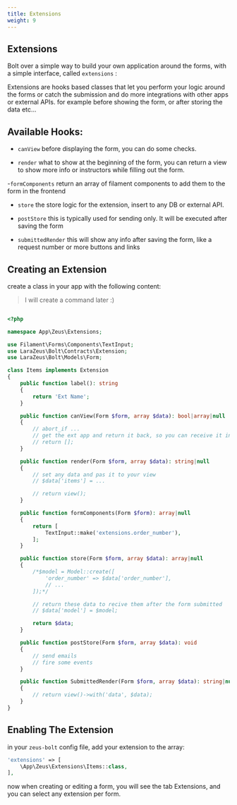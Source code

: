 ```yaml
---
title: Extensions
weight: 9
---
```


## Extensions

Bolt over a simple way to build your own application around the forms, with a simple interface, called `extensions` :

Extensions are hooks based classes that let you perform your logic around the forms or catch the submission and do more integrations with other apps or external APIs.
for example before showing the form, or after storing the data etc...

## Available Hooks:

- `canView`
  before displaying the form, you can do some checks.

- `render`
  what to show at the beginning of the form, you can return a view to show more info or instructors while filling out the form.

-`formComponents`
  return an array of filament components to add them to the form in the frontend

- `store`
  the store logic for the extension, insert to any DB or external API.

- `postStore`
  this is typically used for sending only. It will be executed after saving the form

- `submittedRender`
  this will show any info after saving the form, like a request number or more buttons and links


## Creating an Extension

create a class in your app with the following content:

>I will create a command later :)

```php

<?php

namespace App\Zeus\Extensions;

use Filament\Forms\Components\TextInput;
use LaraZeus\Bolt\Contracts\Extension;
use LaraZeus\Bolt\Models\Form;

class Items implements Extension
{
    public function label(): string
    {
        return 'Ext Name';
    }

    public function canView(Form $form, array $data): bool|array|null
    {
        // abort_if ...
        // get the ext app and return it back, so you can receive it in the render
        // return [];
    }

    public function render(Form $form, array $data): string|null
    {
        // set any data and pas it to your view
        // $data['items'] = ...

        // return view();
    }

    public function formComponents(Form $form): array|null
    {
        return [
            TextInput::make('extensions.order_number'),
        ];
    }

    public function store(Form $form, array $data): array|null
    {
        /*$model = Model::create([
            'order_number' => $data['order_number'],
            // ...
        ]);*/

        // return these data to recive them after the form submitted
        // $data['model'] = $model;

        return $data;
    }

    public function postStore(Form $form, array $data): void
    {
        // send emails
        // fire some events
    }

    public function SubmittedRender(Form $form, array $data): string|null
    {
        // return view()->with('data', $data);
    }
}

```

## Enabling The Extension
in your `zeus-bolt` config file, add your extension to the array:
```php 
'extensions' => [
    \App\Zeus\Extensions\Items::class,
],
```

now when creating or editing a form, you will see the tab Extensions, and you can select any extension per form.
